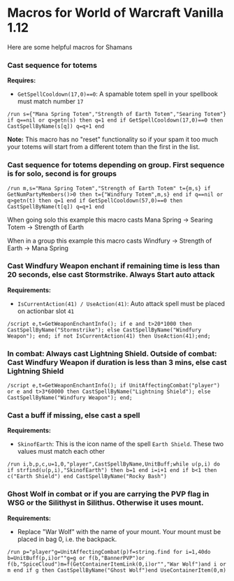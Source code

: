 # Macros for World of Warcraft Vanilla 1.12
Here are some helpful macros for Shamans

### Cast sequence for totems
**Requires:**
* `GetSpellCooldown(17,0)==0`: A spamable totem spell in your spellbook must match number `17`
```
/run s={"Mana Spring Totem","Strength of Earth Totem","Searing Totem"} if q==nil or q>getn(s) then q=1 end if GetSpellCooldown(17,0)==0 then CastSpellByName(s[q]) q=q+1 end
```
**Note:** This macro has no "reset" functionality so if your spam it too much your totems will start from a different totem than the first in the list.

### Cast sequence for totems depending on group. First sequence is for solo, second is for groups
```
/run m,s="Mana Spring Totem","Strength of Earth Totem" t={m,s} if GetNumPartyMembers()>0 then t={"Windfury Totem",m,s} end if q==nil or q>getn(t) then q=1 end if GetSpellCooldown(57,0)==0 then CastSpellByName(t[q]) q=q+1 end
```
When going solo this example this macro casts Mana Spring -> Searing Totem -> Strength of Earth

When in a group this example this macro casts Windfury -> Strength of Earth -> Mana Spring

### Cast Windfury Weapon enchant if remaining time is less than 20 seconds, else cast Stormstrike. Always Start auto attack
**Requirements:**
* `IsCurrentAction(41) / UseAction(41)`: Auto attack spell must be placed on actionbar slot `41`
```
/script e,t=GetWeaponEnchantInfo(); if e and t>20*1000 then CastSpellByName("Stormstrike"); else CastSpellByName("Windfury Weapon"); end; if not IsCurrentAction(41) then UseAction(41);end;
```

### In combat: Always cast Lightning Shield. Outside of combat: Cast Windfury Weapon if duration is less than 3 mins, else cast Lightning Shield
```
/script e,t=GetWeaponEnchantInfo(); if UnitAffectingCombat("player") or e and t>3*60000 then CastSpellByName("Lightning Shield"); else CastSpellByName("Windfury Weapon"); end;
```

### Cast a buff if missing, else cast a spell
**Requirements:**
* `SkinofEarth`: This is the icon name of the spell `Earth Shield`. These two values must match each other
```
/run i,b,p,c,u=1,0,"player",CastSpellByName,UnitBuff;while u(p,i) do if strfind(u(p,i),"SkinofEarth") then b=1 end i=i+1 end if b<1 then c("Earth Shield") end CastSpellByName("Rocky Bash")
```

### Ghost Wolf in combat or if you are carrying the PVP flag in WSG or the Silithyst in Silithus. Otherwise it uses mount.
**Requirements:**
* Replace "War Wolf" with the name of your mount. Your mount must be placed in bag 0, i.e. the backpack.
```
/run p="player"g=UnitAffectingCombat(p)f=string.find for i=1,40do b=UnitBuff(p,i)or""g=g or f(b,"BannerPVP")or f(b,"SpiceCloud")m=f(GetContainerItemLink(0,i)or"","War Wolf")and i or m end if g then CastSpellByName("Ghost Wolf")end UseContainerItem(0,m)
```
